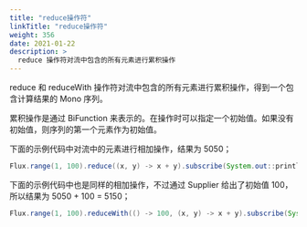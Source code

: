 ```yaml
---
title: "reduce操作符"
linkTitle: "reduce操作符"
weight: 356
date: 2021-01-22
description: >
  reduce 操作符对流中包含的所有元素进行累积操作
---
```


reduce 和 reduceWith 操作符对流中包含的所有元素进行累积操作，得到一个包含计算结果的 Mono 序列。

累积操作是通过 BiFunction 来表示的。在操作时可以指定一个初始值。如果没有初始值，则序列的第一个元素作为初始值。

下面的示例代码中对流中的元素进行相加操作，结果为 5050；

```java
Flux.range(1, 100).reduce((x, y) -> x + y).subscribe(System.out::println);
```

下面的示例代码中也是同样的相加操作，不过通过 Supplier 给出了初始值 100，所以结果为 5050 + 100 = 5150；

```java
Flux.range(1, 100).reduceWith(() -> 100, (x, y) -> x + y).subscribe(System.out::println);
```





